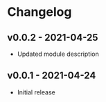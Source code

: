 # Changelog

## v0.0.2 - 2021-04-25

- Updated module description

## v0.0.1 - 2021-04-24

- Initial release
